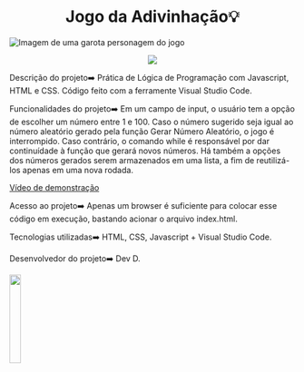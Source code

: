 <h1 align="center"> Jogo da Adivinhação💡</h1>

![Imagem de uma garota personagem do jogo](https://github.com/user-attachments/assets/4050b8f4-e7ba-4a26-a06f-b1d2094f874b)

<p align="center">
<img loading="lazy" src="https://img.shields.io/badge/Status%20-%20Projeto%20conclu%C3%ADdo%20-%20green"/>
</p>

Descrição do projeto➡️ Prática de Lógica de Programação com Javascript, HTML e CSS. Código feito com a ferramente Visual Studio Code.

Funcionalidades do projeto➡️ Em um campo de input, o usuário tem a opção de escolher um número entre 1 e 100. Caso o número sugerido seja igual ao número aleatório gerado pela função Gerar Número Aleatório, o jogo é interrompido. Caso contrário, o comando while é responsável por dar continuídade à função que gerará novos números. Há também a opções dos números gerados serem armazenados em uma lista, a fim de reutilizá-los apenas em uma nova rodada.

[Vídeo de demonstração](https://github.com/user-attachments/assets/e793bac9-9231-404b-b675-4168518b7faa)

Acesso ao projeto➡️ Apenas um browser é suficiente para colocar esse código em execução, bastando acionar o arquivo index.html.

Tecnologias utilizadas➡️ HTML, CSS, Javascript + Visual Studio Code.

Desenvolvedor do projeto➡️ Dev D.

<img loading="lazy" src="https://github.com/user-attachments/assets/119a897e-7c73-45c6-ad67-28e3e766b1a2" width="20%">
